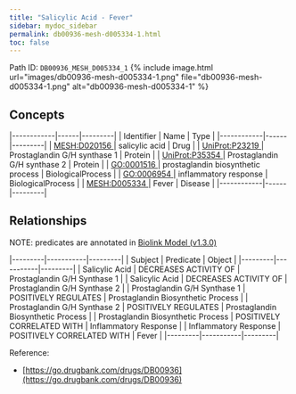 ```yaml
---
title: "Salicylic Acid - Fever"
sidebar: mydoc_sidebar
permalink: db00936-mesh-d005334-1.html
toc: false 
---
```



Path ID: `DB00936_MESH_D005334_1`
{% include image.html url="images/db00936-mesh-d005334-1.png" file="db00936-mesh-d005334-1.png" alt="db00936-mesh-d005334-1" %}

## Concepts

|------------|------|---------|
| Identifier | Name | Type    |
|------------|------|---------|
| <a href="https://identifiers.org/MESH:D020156">MESH:D020156 </a> | salicylic acid | Drug |
| <a href="https://identifiers.org/UniProt:P23219">UniProt:P23219 </a> | Prostaglandin G/H synthase 1 | Protein |
| <a href="https://identifiers.org/UniProt:P35354">UniProt:P35354 </a> | Prostaglandin G/H synthase 2 | Protein |
| <a href="https://identifiers.org/GO:0001516">GO:0001516 </a> | prostaglandin biosynthetic process | BiologicalProcess |
| <a href="https://identifiers.org/GO:0006954">GO:0006954 </a> | inflammatory response | BiologicalProcess |
| <a href="https://identifiers.org/MESH:D005334">MESH:D005334 </a> | Fever | Disease |
|------------|------|---------|

## Relationships


NOTE: predicates are annotated in <a href="https://github.com/biolink/biolink-model/releases/tag/v1.3.0">Biolink Model (v1.3.0)</a>

|---------|-----------|---------|
| Subject | Predicate | Object  |
|---------|-----------|---------|
| Salicylic Acid | DECREASES ACTIVITY OF | Prostaglandin G/H Synthase 1 |
| Salicylic Acid | DECREASES ACTIVITY OF | Prostaglandin G/H Synthase 2 |
| Prostaglandin G/H Synthase 1 | POSITIVELY REGULATES | Prostaglandin Biosynthetic Process |
| Prostaglandin G/H Synthase 2 | POSITIVELY REGULATES | Prostaglandin Biosynthetic Process |
| Prostaglandin Biosynthetic Process | POSITIVELY CORRELATED WITH | Inflammatory Response |
| Inflammatory Response | POSITIVELY CORRELATED WITH | Fever |
|---------|-----------|---------|

Reference: 
  - [https://go.drugbank.com/drugs/DB00936](https://go.drugbank.com/drugs/DB00936)
